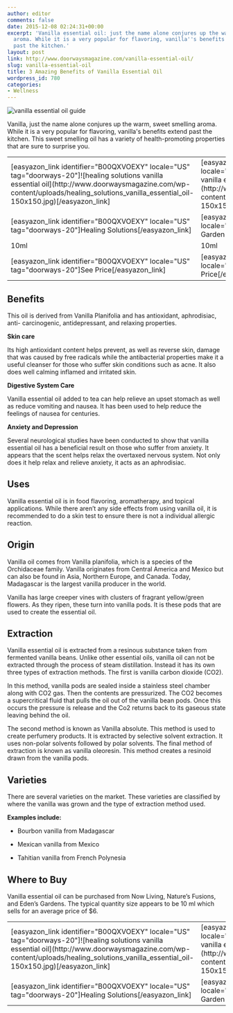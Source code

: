 ```yaml
---
author: editor
comments: false
date: 2015-12-08 02:24:31+00:00
excerpt: 'Vanilla essential oil: just the name alone conjures up the warm, sweet smelling
  aroma. While it is a very popular for flavoring, vanilla''s benefits extend well
  past the kitchen.'
layout: post
link: http://www.doorwaysmagazine.com/vanilla-essential-oil/
slug: vanilla-essential-oil
title: 3 Amazing Benefits of Vanilla Essential Oil
wordpress_id: 780
categories:
- Wellness
---
```


![vanilla essential oil guide](http://www.doorwaysmagazine.com/wp-content/uploads/vanilla_essential_oil_guide.jpg)

Vanilla, just the name alone conjures up the warm, sweet smelling aroma. While it is a very popular for flavoring, vanilla's benefits extend past the kitchen. This sweet smelling oil has a variety of health-promoting properties that are sure to surprise you. 

<table >
<tr >

<td >[easyazon_link identifier="B00QXVOEXY" locale="US" tag="doorways-20"]![healing solutions vanilla essential oil](http://www.doorwaysmagazine.com/wp-content/uploads/healing_solutions_vanilla_essential_oil-150x150.jpg)[/easyazon_link]
</td>

<td >[easyazon_link identifier="B002RSXMTE" locale="US" tag="doorways-20"]![edens garden vanilla essential oil](http://www.doorwaysmagazine.com/wp-content/uploads/edens_garden_vanilla_essential_oil-150x150.jpg)[/easyazon_link]
</td>

<td >[easyazon_link identifier="B00BKQIMBC" locale="US" tag="doorways-20"]![fabulous frannie vanilla essential oil](http://www.doorwaysmagazine.com/wp-content/uploads/fabulous_frannie_vanilla_essential_oil-150x150.jpg)[/easyazon_link]
</td>

<td >[easyazon_link identifier="B005V3W036" locale="US" tag="doorways-20"]![plant therapy vanilla essential oil](http://www.doorwaysmagazine.com/wp-content/uploads/plant_therapy_vanilla_essential_oil-150x150.jpg)[/easyazon_link]
</td>
</tr>
<tr >

<td >[easyazon_link identifier="B00QXVOEXY" locale="US" tag="doorways-20"]Healing Solutions[/easyazon_link]
</td>

<td >[easyazon_link identifier="B002RSXMTE" locale="US" tag="doorways-20"]Edens Garden[/easyazon_link]
</td>

<td >[easyazon_link identifier="B00BKQIMBC" locale="US" tag="doorways-20"]Fabulous Frannie[/easyazon_link]
</td>

<td >[easyazon_link identifier="B005V3W036" locale="US" tag="doorways-20"]Plant Therapy[/easyazon_link]
</td>
</tr>
<tr >

<td >10ml
</td>

<td >10ml
</td>

<td >10ml
</td>

<td >10ml
</td>
</tr>
<tr >

<td >[easyazon_link identifier="B00QXVOEXY" locale="US" tag="doorways-20"]See Price[/easyazon_link]
</td>

<td >[easyazon_link identifier="B002RSXMTE" locale="US" tag="doorways-20"]See Price[/easyazon_link]
</td>

<td >[easyazon_link identifier="B00BKQIMBC" locale="US" tag="doorways-20"]See Price[/easyazon_link]
</td>

<td >[easyazon_link identifier="B005V3W036" locale="US" tag="doorways-20"]See Price[/easyazon_link]
</td>
</tr>
</table>



## Benefits



This oil is derived from Vanilla Planifolia and has antioxidant, aphrodisiac, anti- carcinogenic, antidepressant, and relaxing properties.

**Skin care**

Its high antioxidant content helps prevent, as well as reverse skin, damage that was caused by free radicals while the antibacterial properties make it a useful cleanser for those who suffer skin conditions such as acne. It also does well calming inflamed and irritated skin. 

**Digestive System Care**

Vanilla essential oil added to tea can help relieve an upset stomach as well as reduce vomiting and nausea. It has been used to help reduce the feelings of nausea for centuries. 

**Anxiety and Depression**

Several neurological studies have been conducted to show that vanilla essential oil has a beneficial result on those who suffer from anxiety. It appears that the scent helps relax the overtaxed nervous system. Not only does it help relax and relieve anxiety, it acts as an aphrodisiac. 



## Uses



Vanilla essential oil is in food flavoring, aromatherapy, and topical applications. While there aren’t any side effects from using vanilla oil, it is recommended to do a skin test to ensure there is not a individual allergic reaction. 



## Origin



Vanilla oil comes from Vanilla planifolia, which is a species of the Orchidaceae family. Vanilla originates from Central America and Mexico but can also be found in Asia, Northern Europe, and Canada. Today, Madagascar is the largest vanilla producer in the world. 

Vanilla has large creeper vines with clusters of fragrant yellow/green flowers. As they ripen, these turn into vanilla pods. It is these pods that are used to create the essential oil.



## Extraction



Vanilla essential oil is extracted from a resinous substance taken from fermented vanilla beans. Unlike other essential oils, vanilla oil can not be extracted through the process of steam distillation. Instead it has its own three types of extraction methods. The first is vanilla carbon dioxide (CO2).

In this method, vanilla pods are sealed inside a stainless steel chamber along with CO2 gas. Then the contents are pressurized. The CO2 becomes a supercritical fluid that pulls the oil out of the vanilla bean pods. Once this occurs the pressure is release and the Co2 returns back to its gaseous state leaving behind the oil. 

The second method is known as Vanilla absolute. This method is used to create perfumery products. It is extracted by selective solvent extraction. It uses non-polar solvents followed by polar solvents. The final method of extraction is known as vanilla oleoresin. This method creates a resinoid drawn from the vanilla pods. 



## Varieties



There are several varieties on the market. These varieties are classified by where the vanilla was grown and the type of extraction method used. 

**Examples include:**





  * Bourbon vanilla from Madagascar


  * Mexican vanilla from Mexico


  * Tahitian vanilla from  French Polynesia





## Where to Buy



Vanilla essential oil can be purchased from Now Living, Nature’s Fusions, and Eden’s Gardens. The typical quantity size appears to be 10 ml which sells for an average price of $6. 

<table >
<tr >

<td >[easyazon_link identifier="B00QXVOEXY" locale="US" tag="doorways-20"]![healing solutions vanilla essential oil](http://www.doorwaysmagazine.com/wp-content/uploads/healing_solutions_vanilla_essential_oil-150x150.jpg)[/easyazon_link]
</td>

<td >[easyazon_link identifier="B002RSXMTE" locale="US" tag="doorways-20"]![edens garden vanilla essential oil](http://www.doorwaysmagazine.com/wp-content/uploads/edens_garden_vanilla_essential_oil-150x150.jpg)[/easyazon_link]
</td>

<td >[easyazon_link identifier="B00BKQIMBC" locale="US" tag="doorways-20"]![fabulous frannie vanilla essential oil](http://www.doorwaysmagazine.com/wp-content/uploads/fabulous_frannie_vanilla_essential_oil-150x150.jpg)[/easyazon_link]
</td>

<td >[easyazon_link identifier="B005V3W036" locale="US" tag="doorways-20"]![plant therapy vanilla essential oil](http://www.doorwaysmagazine.com/wp-content/uploads/plant_therapy_vanilla_essential_oil-150x150.jpg)[/easyazon_link]
</td>
</tr>
<tr >

<td >[easyazon_link identifier="B00QXVOEXY" locale="US" tag="doorways-20"]Healing Solutions[/easyazon_link]
</td>

<td >[easyazon_link identifier="B002RSXMTE" locale="US" tag="doorways-20"]Edens Garden[/easyazon_link]
</td>

<td >[easyazon_link identifier="B00BKQIMBC" locale="US" tag="doorways-20"]Fabulous Frannie[/easyazon_link]
</td>

<td >[easyazon_link identifier="B005V3W036" locale="US" tag="doorways-20"]Plant Therapy[/easyazon_link]
</td>
</tr>
</table>
